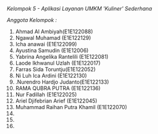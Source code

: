 *Kelompok 5 - Aplikasi Layanan UMKM 'Kuliner' Sederhana*


*Anggota Kelompok :*

1. Ahmad Al Ambiyah(E1E122088)
2. Ngawal Muhamad (E1E122129)
3. Icha anawai (E1E122099)
4. Ayustina Samudin (E1E12006)
5. Yabrina Angelika Rantelili (E1E122081)
6. Laode Ikhwanul Uzlah (E1E122017)
7. Farras Sida Toruntju(E1E122052)
8. Ni Luh Ica Ardini (E1E122130)
9. .Nurendro Hardjo Judanto(E1E122133)
10. RAMA QUBRA PUTRA (E1E122136)
11. Nur Fadillah (E1E122025)
12. Ariel Djifebrian Arief (E1E122045)
13. Muhammad Raihan Putra Khamil (E1E122070)
14. 
15.
16. 
